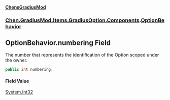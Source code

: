 #### [ChensGradiusMod](index 'index')
### [Chen.GradiusMod.Items.GradiusOption.Components](3b19l5ocTqQsEH2QAbTnXQ 'Chen.GradiusMod.Items.GradiusOption.Components').[OptionBehavior](cwz_G2wxzba4Id7zOi0Rig 'Chen.GradiusMod.Items.GradiusOption.Components.OptionBehavior')
## OptionBehavior.numbering Field
The number that represents the identification of the Option scoped under the owner.  
```csharp
public int numbering;
```
#### Field Value
[System.Int32](https://docs.microsoft.com/en-us/dotnet/api/System.Int32 'System.Int32')
